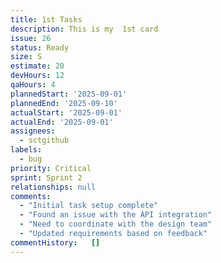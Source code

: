 ```yaml
---
title: 1st Tasks
description: This is my  1st card
issue: 26
status: Ready
size: S
estimate: 20
devHours: 12
qaHours: 4
plannedStart: '2025-09-01'
plannedEnd: '2025-09-10'
actualStart: '2025-09-01'
actualEnd: '2025-09-01'
assignees:
  - sctgithub
labels:
  - bug
priority: Critical
sprint: Sprint 2
relationships: null
comments:
  - "Initial task setup complete"
  - "Found an issue with the API integration"
  - "Need to coordinate with the design team"
  - "Updated requirements based on feedback"
commentHistory:   []
---
```


